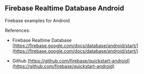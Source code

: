 ## Firebase Realtime Database Android
Firebase examples for Android

  
References:
	
- Firebase Realtime Database [https://firebase.google.com/docs/database/android/start/](https://firebase.google.com/docs/database/android/start/)
	
- Github [https://github.com/firebase/quickstart-android](https://github.com/firebase/quickstart-android)
